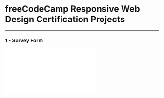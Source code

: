 # freeCodeCamp Responsive Web Design Certification Projects

---

### 1 - Survey Form

![](file:///Users/zeynep/Documents/fCC/1/SurveyForm/index.html)
